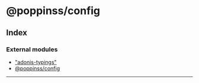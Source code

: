 
#  @poppinss/config

## Index

### External modules

* ["adonis-typings"](modules/_adonis_typings_.md)
* [@poppinss/config](modules/_poppinss_config.md)

---

